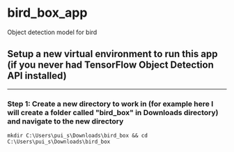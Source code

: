 # bird_box_app
Object detection model for bird

## Setup a new virtual environment to run this app (if you never had TensorFlow Object Detection API installed)
***
### Step 1: Create a new directory to work in (for example here I will create a folder called "bird_box" in Downloads directory) and navigate to the new directory
`mkdir C:\Users\pui_s\Downloads\bird_box && cd C:\Users\pui_s\Downloads\bird_box`
